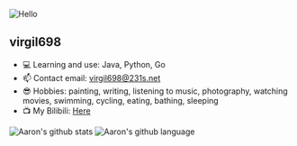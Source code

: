 ![Hello](https://avatars.githubusercontent.com/u/83110631?v=4)
## virgil698
- 💻 Learning and use: Java, Python, Go
- 📫 Contact email: virgil698@231s.net
- 😎 Hobbies: painting, writing, listening to music, photography, watching movies, swimming, cycling, eating, bathing, sleeping
- 📺 My Bilibili: [Here](https://space.bilibili.com/401319663)

![Aaron's github stats](https://github-readme-stats.vercel.app/api?username=virgil698&show_icons=true)
![Aaron's github language](https://github-readme-stats.vercel.app/api/top-langs/?username=virgil698&layout=compact)
